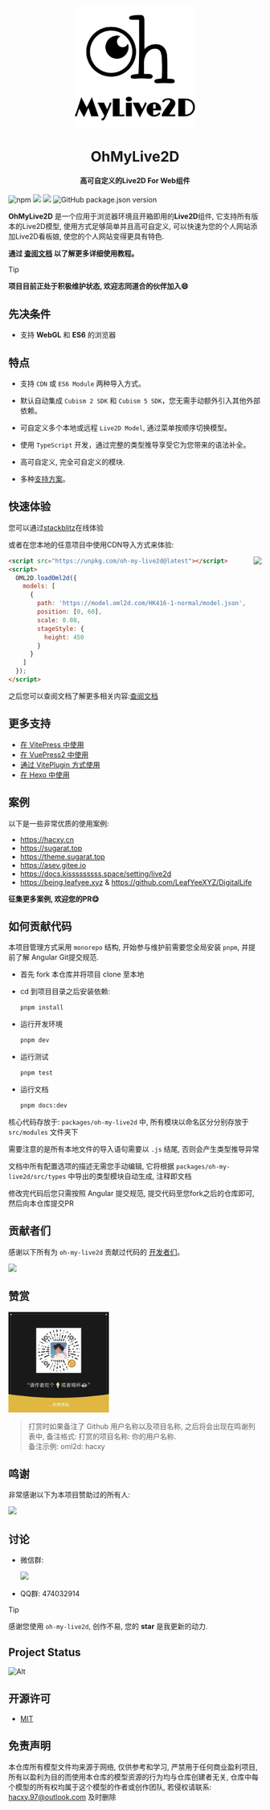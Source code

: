<!-- markdownlint-disable -->
<p align="center">
  <img width="240" style="text-align:center;" src="https://raw.githubusercontent.com/hacxy/hacxy/main/images/121472002.png"/>
</p>
<h1 align="center">OhMyLive2D</h1>
<h4 align="center">高可自定义的Live2D For Web组件</h4>

![npm](https://img.shields.io/npm/v/oh-my-live2d?label=npm) ![](https://img.shields.io/npm/dt/oh-my-live2d.svg) ![](https://img.shields.io/badge/cubism-2%2F5-orange) ![GitHub package.json version](https://img.shields.io/npm/v/vuepress-plugin-oh-my-live2d?label=vuepress-plugin)

**OhMyLive2D** 是一个应用于浏览器环境且开箱即用的**Live2D**组件, 它支持所有版本的Live2D模型, 使用方式足够简单并且高可自定义, 可以快速为您的个人网站添加Live2D看板娘, 使您的个人网站变得更具有特色.

**通过 [查阅文档](https://oml2d.com) 以了解更多详细使用教程。**

> [!TIP]  
> **项目目前正处于积极维护状态, 欢迎志同道合的伙伴加入😄**

## 先决条件

- 支持 **WebGL** 和 **ES6** 的浏览器

## 特点

- 支持 `CDN` 或 `ES6 Module` 两种导入方式。

- 默认自动集成 `Cubism 2 SDK` 和 `Cubism 5 SDK`，您无需手动额外引入其他外部依赖。

- 可自定义多个本地或远程 `Live2D Model`, 通过菜单按顺序切换模型。

- 使用 `TypeScript` 开发，通过完整的类型推导享受它为您带来的语法补全。

- 高可自定义, 完全可自定义的模块.

- 多种[支持方案](#更多支持)。

## 快速体验

您可以通过[stackblitz](https://stackblitz.com/edit/vitejs-vite-shccpw?file=main.js)在线体验

或者在您本地的任意项目中使用CDN导入方式来体验:

<image align="right" height="325px" src="https://raw.githubusercontent.com/hacxy/hacxy/main/images/%E5%BD%95%E5%B1%8F2024-03-21%2023.18.31.gif"/>

```html
<script src="https://unpkg.com/oh-my-live2d@latest"></script>
<script>
  OML2D.loadOml2d({
    models: [
      {
        path: 'https://model.oml2d.com/HK416-1-normal/model.json',
        position: [0, 60],
        scale: 0.08,
        stageStyle: {
          height: 450
        }
      }
    ]
  });
</script>
```

之后您可以查阅文档了解更多相关内容:[查阅文档](https://oml2d.com/guide/index.html)

## 更多支持

- [在 VitePress 中使用](https://oml2d.com/guide/vitepress.html)
- [在 VuePress2 中使用](https://oml2d.com/guide/vuepress.html)
- [通过 VitePlugin 方式使用](https://oml2d.com/guide/vite.html)
- [在 Hexo 中使用](https://oml2d.com/guide/hexo.html)

## 案例

以下是一些非常优质的使用案例:

- <https://hacxy.cn>
- <https://sugarat.top>
- <https://theme.sugarat.top>
- <https://asev.gitee.io>
- <https://docs.kisssssssss.space/setting/live2d>
- <https://being.leafyee.xyz> & <https://github.com/LeafYeeXYZ/DigitalLife>

**征集更多案例, 欢迎您的PR😋**

## 如何贡献代码

本项目管理方式采用 `monorepo` 结构, 开始参与维护前需要您全局安装 `pnpm`, 并提前了解 Angular Git提交规范.

- 首先 fork 本仓库并将项目 clone 至本地

- cd 到项目目录之后安装依赖:

  ```sh
  pnpm install
  ```

- 运行开发环境

  ```sh
  pnpm dev
  ```

- 运行测试
  ```sh
  pnpm test
  ```
- 运行文档
  ```sh
  pnpm docs:dev
  ```

核心代码存放于: `packages/oh-my-live2d` 中, 所有模块以命名区分分别存放于 `src/modules` 文件夹下

需要注意的是所有本地文件的导入语句需要以 `.js` 结尾, 否则会产生类型推导异常

文档中所有配置选项的描述无需您手动编辑, 它将根据 `packages/oh-my-live2d/src/types` 中导出的类型模块自动生成, 注释即文档

修改完代码后您只需按照 Angular 提交规范, 提交代码至您fork之后的仓库即可, 然后向本仓库提交PR

## 贡献者们

感谢以下所有为 `oh-my-live2d` 贡献过代码的 [开发者们](https://github.com/oh-my-live2d/oh-my-live2d/graphs/contributors)。

<a href="https://github.com/oh-my-live2d/oh-my-live2d/graphs/contributors">
  <img src="https://contrib.rocks/image?repo=oh-my-live2d/oh-my-live2d" />
</a>

## 赞赏

<img height="200" src="https://raw.githubusercontent.com/hacxy/hacxy/main/images/IMG_0249.JPG"/>

> 打赏时如果备注了 Github 用户名称以及项目名称, 之后将会出现在鸣谢列表中, 备注格式: 打赏的项目名称: 你的用户名称.  
> 备注示例: oml2d: hacxy

## 鸣谢

非常感谢以下为本项目赞助过的所有人:

<a href="https://github.com/Chen-Yulin">
<img  height="40" src="https://avatars.githubusercontent.com/u/81513548?v=4"/>
<a/>

## 讨论

- 微信群:

  <image style="display: inline-block;width:200px;padding-right:6px" src='https://loclink-1259720482.cos.ap-beijing.myqcloud.com/image/wxq.png'/>

- QQ群: 474032914

> [!TIP]
> 感谢您使用 `oh-my-live2d`, 创作不易, 您的 **star** 是我更新的动力.

## Project Status

![Alt](https://repobeats.axiom.co/api/embed/b603e73fc87261ea004a095fe8937e5b738d979a.svg 'Repobeats analytics image')

## 开源许可

- [MIT](https://github.com/oh-my-live2d/oh-my-live2d/blob/main/LICENSE)

## 免责声明

本仓库所有模型文件均来源于网络, 仅供参考和学习, 严禁用于任何商业盈利项目, 所有以盈利为目的而使用本仓库的模型资源的行为均与仓库创建者无关, 仓库中每个模型的所有权均属于这个模型的作者或创作团队, 若侵权请联系: hacxy.97@outlook.com 及时删除

